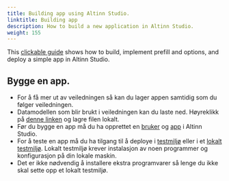 ```yaml
---
title: Building app using Altinn Studio.
linktitle: Building app
description: How to build a new application in Altinn Studio. 
weight: 155
---
```


This [clickable guide](https://www.figma.com/proto/SH34zOEZbOuCPFQvJYF5Vd/Lage-skjema?node-id=161%3A2&scaling=scale-down&page-id=7%3A2)
shows how to build, implement prefill and options, and deploy a simple app in Altinn Studio. 

## Bygge en app.
- For å få mer ut av veiledningen så kan du lager appen samtidig som du følger veiledningen.
- Datamodellen som blir brukt i veiledningen kan du laste ned. Høyreklikk på [denne linken](LageKontaktskjema.xsd) 
og lagre filen lokalt.   
- Før du bygge en app må du ha opprettet en [bruker](https://altinn.github.io/docs/altinn-studio/getting-started/first-time-setup/) 
og [app](https://altinn.github.io/docs/altinn-studio/getting-started/create-app/) i Altinn Studio.  
- For å teste en app må du ha tilgang til å deploye i [testmiljø](https://altinn.github.io/docs/altinn-studio/testing/deploy/) 
eller i et [lokalt testmiljø](https://altinn.github.io/docs/altinn-studio/testing/local/). 
Lokalt testmiljø krever instalasjon av noen programmer og konfigurasjon på din lokale maskin.
- Det er ikke nødvendig å installere ekstra programvarer så lenge du ikke skal sette opp et lokalt testmiljø. 